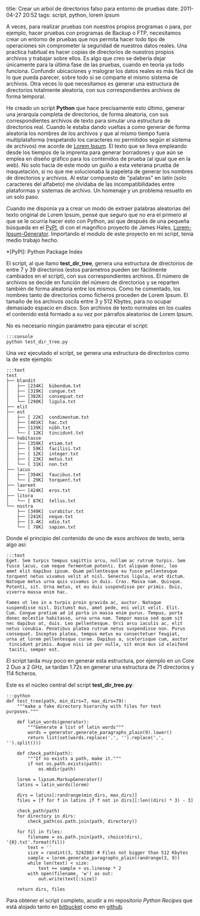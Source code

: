 title: Crear un arbol de directorios falso para entorno de pruebas
date: 2011-04-27 20:52
tags: script, python, lorem ipsum

A veces, para realizar pruebas con nuestros propios programas o para, por 
ejemplo, hacer pruebas con programas de Backup o FTP, necesitamos crear un 
entorno de pruebas que nos permita hacer todo tipo de operaciones sin comprometer 
la seguridad de nuestros datos reales. Una practica habitual es hacer copias de 
directorios de nuestros propios archivos y trabajar sobre ellos. Es algo que 
creo se debería dejar únicamente para la última fase de las pruebas, cuando en 
teoría ya todo funciona. Confundir ubicaciones y malograr los datos reales es 
más fácil de lo que pueda parecer, sobre todo si se comparte el mismo sistema de 
archivos. Otra veces lo que necesitamos es generar una estructura de directorios 
totalmente aleatoria, con sus correspondientes archivos de forma temporal. 

He creado un script **Python** que hace precisamente esto último, generar una 
jerarquía completa de directorios, de forma aleatoria, con sus correspondientes 
archivos de texto para simular una estructura de directorios real. Cuando le 
estaba dando vueltas a como generar de forma aleatoria los nombres de los 
archivos y que al mismo tiempo fuera multiplataforma (respetando los caracteres 
no permitidos según el sistema de archivos) me acorde de [Lorem Ipsum][0]. El 
texto que se lleva empleando desde los tiempos de la imprenta para generar 
borradores y que aún se emplea en diseño gráfico para los contenidos de prueba 
(al igual que en la web). No solo hacía de este modo un guiño a esta veterana 
prueba de maquetación, si no que me solucionaba la papeleta de generar los 
nombres de directorios y archivos. Al estar compuesto de "palabras" en latín 
(solo caracteres del alfabeto) me olvidaba de las incompatibilidades entre 
plataformas y sistemas de archivo. Un homenaje y un problema resuelto en un solo 
paso.

  [0]: http://es.wikipedia.org/wiki/Lorem_ipsum

Cuando me disponía ya a crear un modo de extraer palabras aleatorias del texto 
original de Lorem Ipsum, pensé que seguro que no era el primero al que se le 
ocurría hacer esto con Python, así que después de una pequeña búsqueda en el 
[PyPI][1], di con el magnifico proyecto de James Hales, 
[Lorem-Ipsum-Generator][2]. Importando el modulo de este proyecto en mi script, 
tenía medio trabajo hecho.

*[PyPI]: Python Package Index
   
   [1]: http://pypi.python.org/pypi
   [2]: http://code.google.com/p/lorem-ipsum-generator/

El script, al que llamo **test_dir_tree**, genera una estructura de directorios 
de entre 7 y 39 directorios (estos parámetros pueden ser fácilmente cambiados en 
el script), con sus correspondientes archivos. El número de archivos se decide 
en función del número de directorios y se reparten también de forma aleatoria 
entre los mismos. Como he comentado, los nombres tanto de directorios como 
ficheros proceden de Lorem Ipsum. El tamaño de los archivos oscila entre 3 y 512 
Kbytes, para no ocupar demasiado espacio en disco. Son archivos de texto 
normales en los cuales el contenido está formado a su vez por párrafos 
aleatorios de Lorem Ipsum.

No es necesario ningún parámetro para ejecutar el script:

    :::console
    python test_dir_tree.py

Una vez ejecutado el script, se genera una estructura de directorios como la de 
este ejemplo:

    :::text
    test
    ├── blandit
    │   ├── [234K]  bibendum.txt
    │   ├── [319K]  congue.txt
    │   ├── [382K]  consequat.txt
    │   └── [298K]  ligula.txt
    ├── elit
    ├── est
    │   ├── [ 22K]  condimentum.txt
    │   ├── [401K]  hac.txt
    │   ├── [139K]  nibh.txt
    │   └── [ 12K]  tincidunt.txt
    ├── habitasse
    │   ├── [359K]  etiam.txt
    │   ├── [ 59K]  facilisi.txt
    │   ├── [ 12K]  integer.txt
    │   ├── [ 23K]  metus.txt
    │   └── [ 31K]  non.txt
    ├── lacus
    │   ├── [394K]  faucibus.txt
    │   └── [ 29K]  torquent.txt
    ├── laoreet
    │   └── [424K]  eros.txt
    ├── litora
    │   └── [ 87K]  tellus.txt
    └── nostra
        ├── [349K]  curabitur.txt
        ├── [241K]  neque.txt
        ├── [3.4K]  odio.txt
        └── [ 78K]  sapien.txt


Donde el principio del contenido de uno de esos archivos de texto, sería algo así:

    :::text
    Eget. Sem turpis tempus sagittis arcu, nullam ac rutrum turpis. Sem
    fusce lacus, cum neque fermentum potenti. Est aliquam donec, leo
    amet elit dapibus ipsum. Quam pellentesque eu fusce pellentesque
    torquent netus vivamus velit at nisl. Senectus ligula, erat dictum.
    Natoque metus urna quis vivamus in duis. Cras. Massa nam. Quisque.
    Potenti, sit. Urna metus, et eu duis suspendisse per primis. Duis,
    viverra massa enim hac.
    
    Fames ut leo in a turpis proin gravida ac, auctor. Natoque
    suspendisse nisl. Dictumst mus, amet pede, eni velit velit. Elit.
    Cum. Congue pretium ad id porta in massa enim purus. Tempus, porta
    donec molestie habitasse, urna urna nam. Tempor massa sed quam sit
    nec dapibus at, duis. Leo pellentesque. Orci arcu iaculis ac, elit
    netus conubia. Penatibus platea rutrum netus suspendisse non. Purus
    consequat. Inceptos platea, tempus metus eu consectetuer feugiat,
    urna at lorem pellentesque curae. Dapibus a, scelerisque cum, auctor
     tincidunt primis. Augue nisi id per nulla, sit enim mus id eleifend
     taciti, semper est.


El script tarda muy poco en generar esta estructura, por ejemplo en un Core 2 
Duo a 2 GHz, se tardan 1.72s en generar una estructura de 71 directorios y 114 
ficheros.

Este es el núcleo central del script **test_dir_tree.py**:

    :::python
    def test_tree(path, min_dirs=7, max_dirs=79):
        """make a fake directory hierarchy with files for test purposes."""
    
        def latin_words(generator):
            """Generate a list of latin words"""
            words = generator.generate_paragraphs_plain(9).lower()
            return list(set(words.replace('.', '').replace(',', '').split()))
    
        def check_path(path):
            """If no exists a path, make it."""
            if not os.path.exists(path):
                os.mkdir(path)
    
        lorem = lipsum.MarkupGenerator()
        latins = latin_words(lorem)
    
        dirs = latins[:randrange(min_dirs, max_dirs)]
        files = [f for f in latins if f not in dirs][:len((dirs) * 3) - 3]
    
        check_path(path)
        for directory in dirs:
            check_path(os.path.join(path, directory))
    
        for fil in files:
            filename = os.path.join(path, choice(dirs), '{0}.txt'.format(fil))
            text = ''
            size = randint(3, 524288) # Files not bigger than 512 Kbytes
            sample = lorem.generate_paragraphs_plain(randrange(3, 9))
            while len(text) < size:
                text += sample + os.linesep * 2
            with open(filename, 'w') as out:
                out.write(text[:size])
    
        return dirs, files


Para obtener el script completo, acudir a mi repositorio *Python Recipes* que
está alojado tanto en [bitbucket][bb] como en [github][gh].

  [bb]: http://bitbucket.org/joedicastro/python-recipes
  [gh]: http://github.com/joedicastro/python-recipes
  
